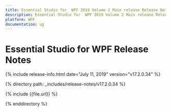 ```yaml
---
title: Essential Studio for  WPF 2019 Volume 2 Main release Release Notes  
description: Essential Studio for  WPF 2019 Volume 2 Main release Release Notes  
platform: WPF
documentation: ug
---
```


# Essential Studio for  WPF  Release Notes  

{% include release-info.html date="July 11, 2019"  version="v17.2.0.34" %} 


{% directory path: _includes/release-notes/v17.2.0.34 %}

{% include {{file.url}} %}

{% enddirectory %}